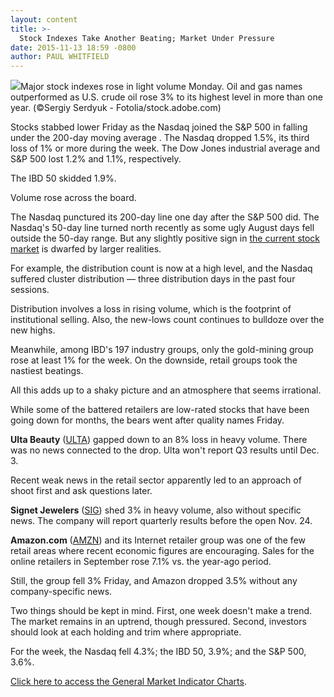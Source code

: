 ```yaml
---
layout: content
title: >-
  Stock Indexes Take Another Beating; Market Under Pressure
date: 2015-11-13 18:59 -0800
author: PAUL WHITFIELD
---
```






![](https://www.investors.com/wp-content/uploads/2016/10/BIGPIC_oilrig_101016_adobe.jpg)Major stock indexes rose in light volume Monday. Oil and gas names outperformed as U.S. crude oil rose 3% to its highest level in more than one year. (©Sergiy Serdyuk - Fotolia/stock.adobe.com)









Stocks stabbed lower Friday as the Nasdaq joined the S&P 500 in falling under the 200-day moving average . The Nasdaq dropped 1.5%, its third loss of 1% or more during the week. The Dow Jones industrial average and S&P 500 lost 1.2% and 1.1%, respectively.


The IBD 50 skidded 1.9%.


Volume rose across the board.


The Nasdaq punctured its 200-day line one day after the S&P 500 did. The Nasdaq's 50-day line turned north recently as some ugly August days fell outside the 50-day range. But any slightly positive sign in [the current stock market](https://www.investors.com/stock-market-today) is dwarfed by larger realities.


For example, the distribution count is now at a high level, and the Nasdaq suffered cluster distribution — three distribution days in the past four sessions.


Distribution involves a loss in rising volume, which is the footprint of institutional selling. Also, the new-lows count continues to bulldoze over the new highs.


Meanwhile, among IBD's 197 industry groups, only the gold-mining group rose at least 1% for the week. On the downside, retail groups took the nastiest beatings.


All this adds up to a shaky picture and an atmosphere that seems irrational.


While some of the battered retailers are low-rated stocks that have been going down for months, the bears went after quality names Friday.


**Ulta Beauty** ([ULTA](https://research.investors.com/quote.aspx?symbol=ULTA)) gapped down to an 8% loss in heavy volume. There was no news connected to the drop. Ulta won't report Q3 results until Dec. 3.


Recent weak news in the retail sector apparently led to an approach of shoot first and ask questions later.


**Signet Jewelers** ([SIG](https://research.investors.com/quote.aspx?symbol=SIG)) shed 3% in heavy volume, also without specific news. The company will report quarterly results before the open Nov. 24.


**Amazon.com** ([AMZN](https://research.investors.com/quote.aspx?symbol=AMZN)) and its Internet retailer group was one of the few retail areas where recent economic figures are encouraging. Sales for the online retailers in September rose 7.1% vs. the year-ago period.


Still, the group fell 3% Friday, and Amazon dropped 3.5% without any company-specific news.


Two things should be kept in mind. First, one week doesn't make a trend. The market remains in an uptrend, though pressured. Second, investors should look at each holding and trim where appropriate.


For the week, the Nasdaq fell 4.3%; the IBD 50, 3.9%; and the S&P 500, 3.6%.


[Click here to access the General Market Indicator Charts](https://www.investors.com/pdf/GMI_111615.pdf).




